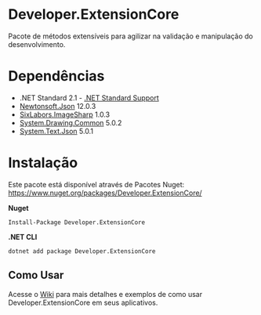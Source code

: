 # Developer.ExtensionCore
Pacote de métodos extensíveis para agilizar na validação e manipulação do desenvolvimento.


# Dependências
- .NET Standard 2.1 - [.NET Standard Support](https://docs.microsoft.com/pt-br/dotnet/standard/net-standard)
- [Newtonsoft.Json](https://www.nuget.org/packages/Newtonsoft.Json) 12.0.3
- [SixLabors.ImageSharp](https://www.nuget.org/packages/SixLabors.ImageSharp/) 1.0.3
- [System.Drawing.Common](https://www.nuget.org/packages/System.Drawing.Common) 5.0.2
- [System.Text.Json](https://www.nuget.org/packages/System.Text.Json) 5.0.1

# Instalação
Este pacote está disponível através de Pacotes Nuget: https://www.nuget.org/packages/Developer.ExtensionCore/


**Nuget**
```
Install-Package Developer.ExtensionCore
```

**.NET CLI**
```
dotnet add package Developer.ExtensionCore
```

## Como Usar
Acesse o [Wiki](https://github.com/rodrigoalmeidafrancisco/Developer.ExtensionCore/wiki) para mais detalhes e exemplos de como usar Developer.ExtensionCore em seus aplicativos.
